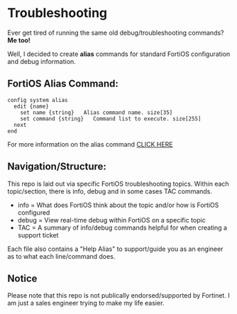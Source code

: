 # Troubleshooting

Ever get tired of running the same old debug/troubleshooting commands? **Me too!**

Well, I decided to create **alias** commands for standard FortiOS configuration and debug information. 

## FortiOS Alias Command:
```
config system alias
  edit {name}
    set name {string}   Alias command name. size[35]
    set command {string}   Command list to execute. size[255]
  next
end
```
For more information on the alias command [CLICK HERE](https://docs.fortinet.com/document/fortigate/6.0.5/cli-reference/991461/system-alias)

## Navigation/Structure:

This repo is laid out via specific FortiOS troubleshooting topics. Within each topic/section, there is info, debug and in some cases TAC commands.

- info = What does FortiOS think about the topic and/or how is FortiOS configured
- debug = View real-time debug within FortiOS on a specific topic
- TAC = A summary of info/debug commands helpful for when creating a support ticket

Each file also contains a "Help Alias" to support/guide you as an engineer as to what each line/command does.

## Notice

Please note that this repo is not publically endorsed/supported by Fortinet. I am just a sales engineer trying to make my life easier.
